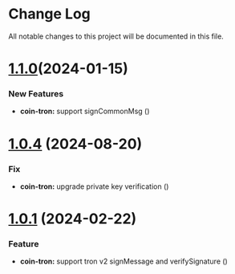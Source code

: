 
# Change Log

All notable changes to this project will be documented in this file.

# [1.1.0](https://github.com/okx/js-wallet-sdk)(2024-01-15)

### New Features

- **coin-tron:** support signCommonMsg ([](https://github.com/okx/js-wallet-sdk))

# [1.0.4](https://github.com/okx/js-wallet-sdk) (2024-08-20)

### Fix

- **coin-tron:** upgrade private key verification ([](https://github.com/okx/js-wallet-sdk))


# [1.0.1](https://github.com/okx/js-wallet-sdk) (2024-02-22)

### Feature

- **coin-tron:** support tron v2 signMessage and verifySignature ([](https://github.com/okx/js-wallet-sdk))
